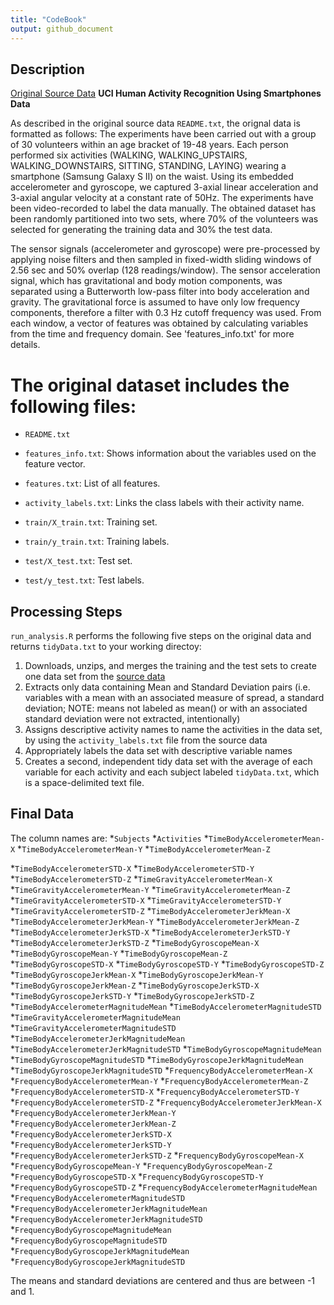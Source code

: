 ```yaml
---
title: "CodeBook"
output: github_document
---
```



## Description

[Original Source Data](http://archive.ics.uci.edu/ml/datasets/Human+Activity+Recognition+Using+Smartphones)
**UCI Human Activity Recognition Using Smartphones Data**

As described in the original source data `README.txt`, the orignal data is formatted as follows:
The experiments have been carried out with a group of 30 volunteers within an age bracket of 19-48 years. Each person performed six activities (WALKING, WALKING_UPSTAIRS, WALKING_DOWNSTAIRS, SITTING, STANDING, LAYING) wearing a smartphone (Samsung Galaxy S II) on the waist. Using its embedded accelerometer and gyroscope, we captured 3-axial linear acceleration and 3-axial angular velocity at a constant rate of 50Hz. The experiments have been video-recorded to label the data manually. The obtained dataset has been randomly partitioned into two sets, where 70% of the volunteers was selected for generating the training data and 30% the test data. 

The sensor signals (accelerometer and gyroscope) were pre-processed by applying noise filters and then sampled in fixed-width sliding windows of 2.56 sec and 50% overlap (128 readings/window). The sensor acceleration signal, which has gravitational and body motion components, was separated using a Butterworth low-pass filter into body acceleration and gravity. The gravitational force is assumed to have only low frequency components, therefore a filter with 0.3 Hz cutoff frequency was used. From each window, a vector of features was obtained by calculating variables from the time and frequency domain. See 'features_info.txt' for more details. 

The original dataset includes the following files:
=========================================

- `README.txt`

- `features_info.txt`: Shows information about the variables used on the feature vector.

- `features.txt`: List of all features.

- `activity_labels.txt`: Links the class labels with their activity name.

- `train/X_train.txt`: Training set.

- `train/y_train.txt`: Training labels.

- `test/X_test.txt`: Test set.

- `test/y_test.txt`: Test labels.


## Processing Steps

`run_analysis.R` performs the following five steps on the original data and returns `tidyData.txt` to your working directoy:


1. Downloads, unzips, and merges the training and the test sets to create one data set from the [source data](https://d396qusza40orc.cloudfront.net/getdata%2Fprojectfiles%2FUCI%20HAR%20Dataset.zip)
2. Extracts only data containing Mean and Standard Deviation pairs (i.e. variables with a mean with an associated measure of spread, a standard deviation; NOTE: means not labeled as mean() or with an associated standard deviation were not extracted, intentionally)
3. Assigns descriptive activity names to name the activities in the data set, by using the `activity_labels.txt` file from the source data
4. Appropriately labels the data set with descriptive variable names
5. Creates a second, independent tidy data set with the average of each variable for each activity and each subject labeled `tidyData.txt`, which is a space-delimited text file.

## Final Data

The column names are:
*`Subjects`
*`Activities`
*`TimeBodyAccelerometerMean-X`
*`TimeBodyAccelerometerMean-Y`
*`TimeBodyAccelerometerMean-Z`

*`TimeBodyAccelerometerSTD-X`
*`TimeBodyAccelerometerSTD-Y`
*`TimeBodyAccelerometerSTD-Z`
*`TimeGravityAccelerometerMean-X`
*`TimeGravityAccelerometerMean-Y`
*`TimeGravityAccelerometerMean-Z`
*`TimeGravityAccelerometerSTD-X`
*`TimeGravityAccelerometerSTD-Y`
*`TimeGravityAccelerometerSTD-Z`
*`TimeBodyAccelerometerJerkMean-X`
*`TimeBodyAccelerometerJerkMean-Y`
*`TimeBodyAccelerometerJerkMean-Z`
*`TimeBodyAccelerometerJerkSTD-X`
*`TimeBodyAccelerometerJerkSTD-Y`
*`TimeBodyAccelerometerJerkSTD-Z`
*`TimeBodyGyroscopeMean-X`
*`TimeBodyGyroscopeMean-Y`
*`TimeBodyGyroscopeMean-Z`
*`TimeBodyGyroscopeSTD-X`
*`TimeBodyGyroscopeSTD-Y`
*`TimeBodyGyroscopeSTD-Z`
*`TimeBodyGyroscopeJerkMean-X`
*`TimeBodyGyroscopeJerkMean-Y`
*`TimeBodyGyroscopeJerkMean-Z`
*`TimeBodyGyroscopeJerkSTD-X`
*`TimeBodyGyroscopeJerkSTD-Y`
*`TimeBodyGyroscopeJerkSTD-Z`
*`TimeBodyAccelerometerMagnitudeMean`
*`TimeBodyAccelerometerMagnitudeSTD`
*`TimeGravityAccelerometerMagnitudeMean`
*`TimeGravityAccelerometerMagnitudeSTD`
*`TimeBodyAccelerometerJerkMagnitudeMean`
*`TimeBodyAccelerometerJerkMagnitudeSTD`
*`TimeBodyGyroscopeMagnitudeMean`
*`TimeBodyGyroscopeMagnitudeSTD`
*`TimeBodyGyroscopeJerkMagnitudeMean`
*`TimeBodyGyroscopeJerkMagnitudeSTD`
*`FrequencyBodyAccelerometerMean-X`
*`FrequencyBodyAccelerometerMean-Y`
*`FrequencyBodyAccelerometerMean-Z`
*`FrequencyBodyAccelerometerSTD-X`
*`FrequencyBodyAccelerometerSTD-Y`
*`FrequencyBodyAccelerometerSTD-Z`
*`FrequencyBodyAccelerometerJerkMean-X`
*`FrequencyBodyAccelerometerJerkMean-Y`
*`FrequencyBodyAccelerometerJerkMean-Z`
*`FrequencyBodyAccelerometerJerkSTD-X`
*`FrequencyBodyAccelerometerJerkSTD-Y`
*`FrequencyBodyAccelerometerJerkSTD-Z`
*`FrequencyBodyGyroscopeMean-X`
*`FrequencyBodyGyroscopeMean-Y`
*`FrequencyBodyGyroscopeMean-Z`
*`FrequencyBodyGyroscopeSTD-X`
*`FrequencyBodyGyroscopeSTD-Y`
*`FrequencyBodyGyroscopeSTD-Z`
*`FrequencyBodyAccelerometerMagnitudeMean`
*`FrequencyBodyAccelerometerMagnitudeSTD`
*`FrequencyBodyAccelerometerJerkMagnitudeMean`
*`FrequencyBodyAccelerometerJerkMagnitudeSTD`
*`FrequencyBodyGyroscopeMagnitudeMean`
*`FrequencyBodyGyroscopeMagnitudeSTD`
*`FrequencyBodyGyroscopeJerkMagnitudeMean`
*`FrequencyBodyGyroscopeJerkMagnitudeSTD`

The means and standard deviations are centered and thus are between -1 and 1. 
